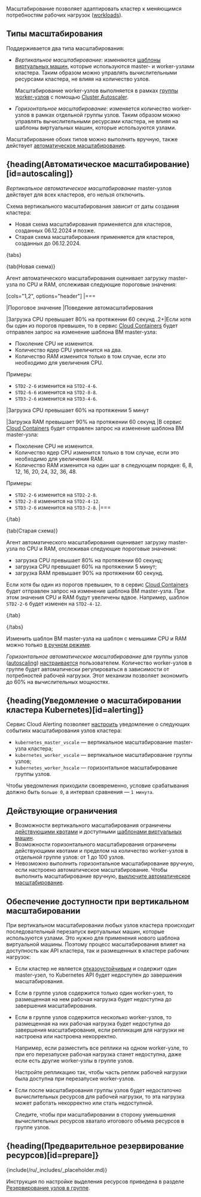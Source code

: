Масштабирование позволяет адаптировать кластер к меняющимся потребностям рабочих нагрузок ([workloads](https://kubernetes.io/docs/concepts/workloads/)).

## Типы масштабирования

Поддерживается два типа масштабирования:

- _Вертикальное масштабирование_: изменяются [шаблоны виртуальных машин](../flavors), которые используются master- и worker-узлами кластера. Таким образом можно управлять вычислительными ресурсами кластера, не влияя на количество узлов.

  Масштабирование worker-узлов выполняется в рамках [группы worker-узлов](../architecture#cluster_topology) с помощью [Cluster Autoscaler](/ru/kubernetes/k8s/concepts/cluster-autoscaler).

- _Горизонтальное масштабирование_: изменяется количество worker-узлов в рамках отдельной группы узлов. Таким образом можно управлять вычислительными ресурсами кластера, не влияя на шаблоны виртуальных машин, которые используются узлами.

Масштабирование обоих типов можно выполнить вручную, также действует [автоматическое масштабирование](#autoscaling).

## {heading(Автоматическое масштабирование)[id=autoscaling]}

_Вертикальное автоматическое масштабирование_ master-узлов действует для всех кластеров, его нельзя отключить.

Схема вертикального масштабирования зависит от даты создания кластера:

- Новая схема масштабирования применяется для кластеров, созданных 06.12.2024 и позже.
- Старая схема масштабирования применяется для кластеров, созданных до 06.12.2024.

{tabs}

{tab(Новая схема)}

Агент автоматического масштабирования оценивает загрузку master-узла по CPU и RAM, отслеживая следующие пороговые значения:

[cols="1,2", options="header"]
|===

|Пороговое значение
|Поведение автомасштабирования

|Загрузка CPU превышает 80% на протяжении 60 секунд
.2+|Если хотя бы один из порогов превышен, то в сервис [Cloud Containers](/ru/kubernetes/k8s) будет отправлен запрос на изменение шаблона ВМ master-узла:

- Поколение CPU не изменится.
- Количество ядер CPU увеличится на два.
- Количество RAM изменится только в том случае, если это необходимо для увеличения CPU.

Примеры:

- `STD2-2-6` изменится на `STD2-4-6`.
- `STD2-6-6` изменится на `STD2-8-8`.
- `STD3-2-6` изменится на `STD3-4-6`.

|Загрузка CPU превышает 60% на протяжении 5 минут

|Загрузка RAM превышает 90% на протяжении 60 секунд
|В сервис [Cloud Containers](/ru/kubernetes/k8s) будет отправлен запрос на изменение шаблона ВМ master-узла:

- Поколение CPU не изменится.
- Количество ядер CPU изменится только в том случае, если это необходимо для увеличения RAM.
- Количество RAM изменится на один шаг в следующем порядке: 6, 8, 12, 16, 20, 24, 32, 36, 48.

Примеры:

- `STD2-2-6` изменится на `STD2-2-8`.
- `STD2-2-8` изменится на `STD2-4-12`.
- `STD3-2-6` изменится на `STD3-2-8`.
|===

{/tab}

{tab(Старая схема)}

Агент автоматического масштабирования оценивает загрузку master-узла по CPU и RAM, отслеживая следующие пороговые значения:

- загрузка CPU превышает 80% на протяжении 60 секунд;
- загрузка CPU превышает 60% на протяжении 5 минут;
- загрузка RAM превышает 90% на протяжении 60 секунд.

Если хотя бы один из порогов превышен, то в сервис [Cloud Containers](/ru/kubernetes/k8s) будет отправлен запрос на изменение шаблона ВМ master-узла. При этом значения CPU и RAM будут увеличены вдвое. Например, шаблон `STD2-2-6` будет изменен на `STD2-4-12`.

{/tab}

{/tabs}

Изменить шаблон ВМ master-узла на шаблон с меньшими CPU и RAM можно только [в ручном режиме](../../instructions/scale#scale_master_nodes).

_Горизонтальное автоматическое масштабирование_ для группы узлов ([autoscaling](/ru/kubernetes/k8s/concepts/cluster-autoscaler)) [настраивается](../../instructions/scale#autoscale_worker_nodes) пользователем. Количество worker-узлов в группе будет автоматически регулироваться в зависимости от потребностей рабочей нагрузки. Этот механизм позволяет экономить до 60% на вычислительных мощностях.

## {heading(Уведомление о масштабировании кластера Kubernetes)[id=alerting]}

Сервис Cloud Alerting позволяет [настроить](/ru/monitoring-services/alerting/instructions/triggers#triggers_add) уведомление о следующих событиях масштабирования узлов кластера:

- `kubernetes_master_vscale` — вертикальное масштабирование master-узла кластера;
- `kubernetes_worker_vscale` — вертикальное масштабирование группы узлов;
- `kubernetes_worker_hscale` — горизонтальное масштабирование группы узлов.

Чтобы уведомления приходили своевременно, условие срабатывания должно быть `больше 0`, а интервал сравнения — `1 минута`.

## Действующие ограничения

- Возможности вертикального масштабирования ограничены [действующими квотами](/ru/tools-for-using-services/account/concepts/quotasandlimits#kvoty) и доступными [шаблонами виртуальных машин](../flavors#shablony_konfiguracii).
- Возможности горизонтального масштабирования ограничены действующими квотами и пределом на количество worker-узлов в отдельной группе узлов: от 1 до 100 узлов.
- Невозможно выполнить горизонтальное масштабирование вручную, если настроено автоматическое масштабирование. Чтобы выполнить масштабирование вручную, [выключите автоматическое масштабирование](../../instructions/scale#masshtabirovanie_grupp_worker_uzlov_3e7a5fdf).

## Обеспечение доступности при вертикальном масштабировании

При вертикальном масштабировании любых узлов кластера происходит последовательный перезапуск виртуальных машин, которые используются узлами. Это нужно для применения нового шаблона виртуальной машины. Поэтому процесс масштабирования влияет на доступность как API кластера, так и размещенных в кластере рабочих нагрузок:

- Если кластер не является [отказоустойчивым](../architecture#cluster_topology) и содержит один master-узел, то Kubernetes API будет недоступен до завершения масштабирования.
- Если в группе узлов содержится только один worker-узел, то размещенная на нем рабочая нагрузка будет недоступна до завершения масштабирования.
- Если в группе узлов содержится несколько worker-узлов, то размещенная на них рабочая нагрузка будет недоступна до завершения масштабирования, если репликация для нагрузки не настроена или настроена некорректно.

  Например, если разместить все реплики на одном worker-узле, то при его перезапуске рабочая нагрузка станет недоступна, даже если есть другие worker-узлы в группе узлов.

  Настройте репликацию так, чтобы часть реплик рабочей нагрузки была доступна при перезапуске worker-узлов.

- Если после масштабирования группы узлов будет недостаточно вычислительных ресурсов для рабочей нагрузки, то эта нагрузка может работать некорректно или стать недоступной.

  Следите, чтобы при масштабировании в сторону уменьшения вычислительных ресурсов хватало итогового объема ресурсов в группе узлов.

## {heading(Предварительное резервирование ресурсов)[id=prepare]}

{include(/ru/_includes/_placeholder.md)}

Инструкция по настройке выделения ресурсов приведена в разделе [Резервирование узлов в группе](/ru/kubernetes/k8s/how-to-guides/autoscaling-placeholder).
